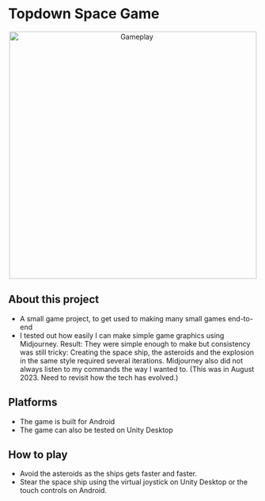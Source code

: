 # Topdown Space Game

<div align="center">
<img src="./gameplay.gif" alt="Gameplay" height="500">
</div>

## About this project

- A small game project, to get used to making many small games end-to-end
- I tested out how easily I can make simple game graphics using Midjourney. Result: They were simple enough to make but consistency was still tricky: Creating the space ship, the asteroids and the explosion in the same style required several iterations. Midjourney also did not always listen to my commands the way I wanted to. (This was in August 2023. Need to revisit how the tech has evolved.)

## Platforms

- The game is built for Android
- The game can also be tested on Unity Desktop

## How to play

- Avoid the asteroids as the ships gets faster and faster.
- Stear the space ship using the virtual joystick on Unity Desktop or the touch controls on Android.
